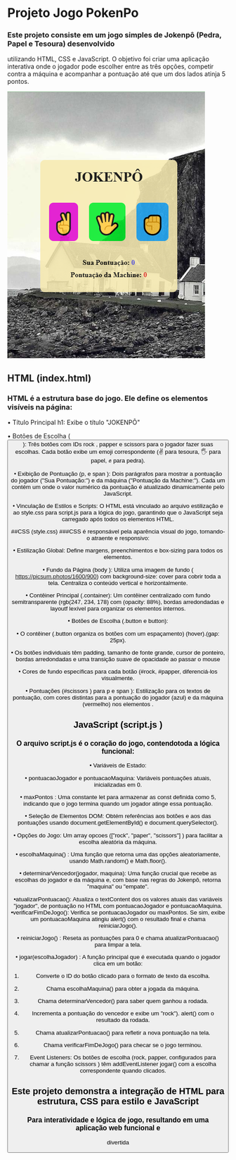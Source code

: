 # Projeto Jogo PokenPo

###  Este projeto consiste em um jogo simples de Jokenpô (Pedra, Papel e Tesoura) desenvolvido
 utilizando HTML, CSS e JavaScript. O objetivo foi criar uma aplicação interativa onde o 
jogador pode escolher entre as três opções, competir contra a máquina e acompanhar a 
pontuação até que um dos lados atinja 5 pontos.

<figuri>
<img src=https://github.com/MarceloNaja79/Projeto-Jogo-JokenPo/blob/903f8c6c574344f27264de67d34a9c54098c7ca6/Img%20projeto%20JOKENPo.PNG/> 
<figuri/>

##  HTML (index.html)
 ### HTML é a estrutura base do jogo. Ele define os elementos visíveis na página:
 • Título Principal h1: Exibe o título "JOKENPÔ"
  
 • Botões de Escolha (<button>): Três botões com IDs rock , papper e scissors para o 
jogador fazer suas escolhas. Cada botão exibe um emoji correspondente (✌ para tesoura, 🖐 para papel, ✊ para pedra).

 • Exibição de Pontuação (p, e span ): Dois parágrafos para mostrar a pontuação 
do jogador ("Sua Pontuação:") e da máquina ("Pontuação da Machine:"). Cada um 
contém um 
<span> onde o valor numérico da pontuação é atualizado dinamicamente 
pelo JavaScript.

 • Vinculação de Estilos e Scripts: O HTML está vinculado ao arquivo 
estilização e ao 
style.css para 
script.js para a lógica do jogo, garantindo que o JavaScript seja 
carregado após todos os elementos HTML.</p>

 ##CSS (style.css)
###CSS é responsável pela aparência visual do jogo, tornando-o atraente e 
responsivo:

  • Estilização Global: Define margens, preenchimentos e 
box-sizing para todos os elementos.

• Fundo da Página (body ): Utiliza uma imagem de fundo 
( https://picsum.photos/1600/900) com 
background-size: cover para cobrir toda a tela.
Centraliza o conteúdo vertical e horizontalmente.

 • Contêiner Principal (.container): Um contêiner centralizado com fundo semitransparente
 (rgb(247, 234, 178) com (opacity: 88%), bordas arredondadas e layoutf
 lexível para organizar os elementos internos.
 
 • Botões de Escolha (.button e button):
 
 • O contêiner (.button organiza os botões com um espaçamento) (hover).(gap: 25px).
 
 • Os botões individuais têm padding, tamanho de fonte grande, cursor de ponteiro, 
bordas arredondadas e uma transição suave de opacidade ao passar o mouse

 • Cores de fundo específicas para cada botão (#rock, #papper, diferenciá-los visualmente.
 
 • Pontuações (#scissors ) para p e span ): Estilização para os textos de pontuação, com cores distintas 
para a pontuação do jogador (azul) e da máquina (vermelho) nos elementos <span>.</span> 

## JavaScript (script.js )

### O arquivo script.js é o coração do jogo, contendotoda a lógica funcional:

 • Variáveis de Estado:
 
 • pontuacaoJogador e pontuacaoMaquina: Variáveis pontuações atuais, inicializadas em 0.
 
 • maxPontos : Uma constante let para armazenar as const definida como 5, indicando que o jogo termina 
quando um jogador atinge essa pontuação.

 • Seleção de Elementos DOM: Obtém referências aos botões e aos <span> das pontuações usando 
document.getElementById() e document.querySelector().

• Opções do Jogo: Um array opcoes (["rock", "paper", "scissors"] ) para facilitar a escolha 
aleatória da máquina.

 • escolhaMaquina() : Uma função que retorna uma das opções aleatoriamente, usando Math.random() e Math.floor().
 
 • determinarVencedor(jogador, maquina): Uma função crucial que recebe as escolhas do 
jogador e da máquina e, com base nas regras do Jokenpô, retorna "maquina" ou "empate".

 •atualizarPontuacao(): Atualiza o textContent dos os valores atuais das variáveis "jogador", 
 <span> de pontuação no HTML com pontuacaoJogador e pontuacaoMaquina.
 •verificarFimDeJogo(): Verifica se pontuacaoJogador ou maxPontos. Se sim, exibe um 
pontuacaoMaquina atingiu alert() com o resultado final e chama reiniciarJogo().

 • reiniciarJogo() : Reseta as pontuações para 0 e chama atualizarPontuacao() para limpar a tela.
 
 • jogar(escolhaJogador) : A função principal que é executada quando o jogador clica em um botão:

 1. Converte o ID do botão clicado para o formato de texto da escolha.

2. Chama escolhaMaquina() para obter a jogada da máquina.

 3. Chama determinarVencedor() para saber quem ganhou a rodada.

 4. Incrementa a pontuação do vencedor e exibe um "rock").
 alert() com o resultado da rodada.

 5. Chama atualizarPontuacao() para refletir a nova pontuação na tela.

 6. Chama verificarFimDeJogo() para checar se o jogo terminou.

 7. Event Listeners: Os botões de escolha (rock, papper, configurados para chamar a função scissors )
têm addEventListener jogar() com a escolha correspondente quando clicados.

 ## Este projeto demonstra a integração de HTML para estrutura, CSS para estilo e JavaScript
 
### Para interatividade e lógica de jogo, resultando em uma aplicação web funcional e 
divertida
